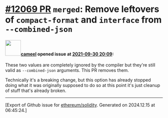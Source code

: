 # [\#12069 PR](https://github.com/ethereum/solidity/pull/12069) `merged`: Remove leftovers of `compact-format` and `interface` from `--combined-json`

#### <img src="https://avatars.githubusercontent.com/u/137030?v=4" width="50">[cameel](https://github.com/cameel) opened issue at [2021-09-30 20:09](https://github.com/ethereum/solidity/pull/12069):

These two values are completely ignored by the compiler but they're still valid as `--combined-json` arguments. This PR removes them.

Technically it's a breaking change, but this option has already stopped doing what it was originally supposed to do so at this point it's just cleanup of stuff that's already broken.




-------------------------------------------------------------------------------



[Export of Github issue for [ethereum/solidity](https://github.com/ethereum/solidity). Generated on 2024.12.15 at 06:45:24.]
